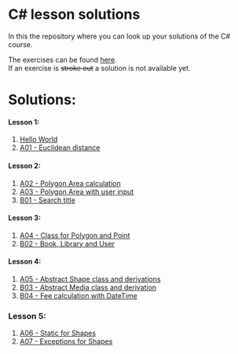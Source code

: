 # C\# lesson solutions

In this the repository where you can look up your solutions of the C# course.

The exercises can be found [here](http://fsr.github.io/csharp-lessons/).  
If an exercise is ~~stroke out~~ a solution is not available yet.

# Solutions:
#### Lesson 1:
1. [Hello World](01_grundlagen_1/hello_world.cs)
2. [A01 - Euclidean distance](01_grundlagen_1/a01_euclidean_distance.cs)

#### Lesson 2:
1. [A02 - Polygon Area calculation](02_grundlagen_2/a02_polygon_area_1.cs)
2. [A03 - Polygon Area with user input](02_grundlagen_2/a03_polygon_area_2.cs)
3. [B01 - Search title](02_grundlagen_2/b01_search_title.cs)

#### Lesson 3:
1. [A04 - Class for Polygon and Point](03_objektorientierung/A04_polygon_point_class/)
2. [B02 - Book, Library and User](03_objektorientierung/B02_book_library_user/)

#### Lesson 4:
1. [A05 - Abstract Shape class and derivations](04_vererbung_und_polymorphie/A05_abstract_shapes/)
2. [B03 - Abstract Media class and derivation](04_vererbung_und_polymorphie/B03_abstract_media/)
3. [B04 - Fee calculation with DateTime](04_vererbung_und_polymorphie/B04_fee_calculation/)

### Lesson 5:
1. [A06 - Static for Shapes](05_null_exceptions_schluesselwoerter/A06_static_for_shapes/)
2. [A07 - Exceptions for Shapes](05_null_exceptions_schluesselwoerter/A07_exception_for_shapes)